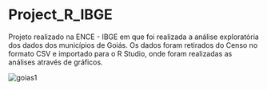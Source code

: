 # Project_R_IBGE
Projeto realizado na ENCE - IBGE em que foi realizada a análise exploratória dos dados dos municípios de Goiás.
Os dados foram retirados do Censo no formato CSV e importado para o R Studio, onde foram realizadas as análises através de gráficos.

![goias1](https://user-images.githubusercontent.com/49541299/84968716-8ac31580-b0ed-11ea-9f4d-e86a098f7395.jpg)
